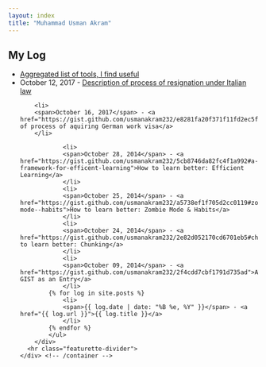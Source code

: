 ```yaml
---
layout: index
title: "Muhammad Usman Akram"
---
```


<div class="content" id="page">
    <div class="container">
	    <div class="blog">
	        <h2>My Log</h2>
	        <ul>
                <li>
                <a href="https://gist.github.com/usmanakram232/b76672dcbe4a6ea62467#wolfies-list">Aggregated list of tools, I find useful</a>
                </li>
		<li>
		<span>October 12, 2017</span> - <a href="https://gist.github.com/usmanakram232/7d05785e755a5656b64c74ce4b3a11a5">Description of process of resignation under Italian law</a>
		</li>
		
		<li>
		<span>October 16, 2017</span> - <a href="https://gist.github.com/usmanakram232/e8281fa20f371f11fd2ec5fdb98c94e4">Description of process of aquiring German work visa</a>
		</li>
		
                <li>
                <span>October 28, 2014</span> - <a href="https://gist.github.com/usmanakram232/5cb8746da82fc4f1a992#a-framework-for-efficent-learning">How to learn better: Efficient Learning</a>
                </li>
                <li>
                <span>October 25, 2014</span> - <a href="https://gist.github.com/usmanakram232/a5738ef1f705d2cc0119#zombie-mode--habits">How to learn better: Zombie Mode & Habits</a>
                </li>
                <li>
                <span>October 24, 2014</span> - <a href="https://gist.github.com/usmanakram232/2e82d052170cd6701eb5#chunking">How to learn better: Chunking</a>
                </li>
	            <li>
	            <span>October 09, 2014</span> - <a href="https://gist.github.com/usmanakram232/2f4cdd7cbf1791d735ad">A GIST as an Entry</a>
                </li>
	        {% for log in site.posts %}
	            <li>
	            <span>{{ log.date | date: "%B %e, %Y" }}</span> - <a href="{{ log.url }}">{{ log.title }}</a>
	            </li>
	        {% endfor %}
	        </ul>
	    </div>
      <hr class="featurette-divider">
    </div> <!-- /container -->
</div>
